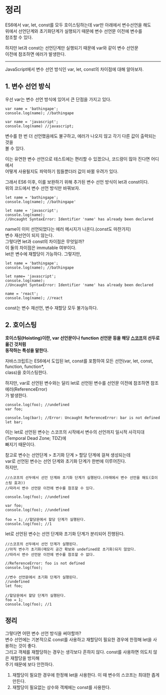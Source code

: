 # 정리
ES6에서 var, let, const를 모두 호이스팅하는데 var만 아래에서 변수선언을 해도   
위에서 선언단계와 초기화단계가 실행되기 때문에 변수 선언문 이전에 변수를   
참조할 수 있다.    
  
하지만 let과 const는 선언단계만 실행되기 때문에 var와 같이 변수 선언문   
이전에 참조하면 에러가 발생한다.   

---

JavaScript에서 변수 선언 방식인 var, let, const의 차이점에 대해 알아보자.  

## 1. 변수 선언 방식
우선 var는 변수 선언 방식에 있어서 큰 단점을 가지고 있다.  
```
var name = 'bathingape';
console.log(name); //bathingape
  
var name = 'javascript';
console.log(name) //javascript;
```
변수를 한 번 더 선언했음에도 불구하고, 에러가 나오지 않고 각기 다른 값이 출력되는 것을   
볼 수 있다. 
  
이는 유연한 변수 선언으로 테스트에는 편리할 수 있겠으나, 코드량이 많아 진다면 어디에서  
어떻게 사용될지도 파악하기 힘들뿐더러 값이 바뀔 우려가 있다.   
  
그래서 ES6 이후, 이를 보완하기 위해 추가된 변수 선언 방식이 let과 const이다.  
위의 코드에서 변수 선언 방식만 바꿔보자.   
```
let name = 'bathingape';
console.log(name); //bathingape'

let name = 'javascript';
console.log(name);
//Uncaught SyntaxError: Identifier 'name' has already been declared
```
name이 이미 선언되었다는 에러 메시지가 나온다.(const도 마찬가지)   
변수 재선언이 되지 않는다.   
그렇다면 let과 const의 차이점은 무엇일까?  
이 둘의 차이점은 immutable 여부이다.  
let은 변수에 재할당이 가능하다. 그렇지만,   
``` 
let name = 'bathingape';
console.log(name); //bathingape

let name= 'javascript';
console.log(name);
//Uncaught SyntaxError: Identifier 'name' has already been declared

name = 'react';
console.log(name); //react
```
const는 변수 재선언, 변수 재할당 모두 불가능하다.  


## 2. 호이스팅
**호이스팅(Hoisting)이란, var 선언문이나 function 선언문 등을 해당 [스코프](https://github.com/yunkangmin/spring-boot/blob/main/javascript/%EC%8A%A4%EC%BD%94%ED%94%84.md)의 선두로 옮긴 것처럼  
동작하는 특성을 말한다.**  
  
자바스크립트는 ES6에서 도입된 let, const를 포함하여 모든 선언(var, let, const, function, function*,  
class)을 호이스팅한다.  
  
하지만, var로 선언된 변수와는 달리 let로 선언된 변수를 선언문 이전에 참조하면 참조 에러(ReferenceError)  
가 발생한다.  
```
console.log(foo); //undefined
var foo;
  
console.log(bar); //Error: Uncaught ReferenceError: bar is not defined
let bar;
```
이는 let로 선언된 변수는 스코프의 시작에서 변수의 선언까지 일시적 사각지대(Temporal Dead Zone; TDZ)에  
빠지기 때문이다.  
  
참고로 변수는 선언단계 > 초기화 단계 > 할당 단계에 걸쳐 생성되는데   
var로 선언된 변수는 선언 단계와 초기화 단계가 한번에 이루어진다.  
하지만,  
```
//스코프의 선두에서 선언 단계와 초기화 단계가 실행된다.(아래에서 변수 선언을 해도(호이스팅 효과))  
//따라서 변수 선언문 이전에 변수를 참조할 수 있다.  

console.log(foo); //undefined

var foo;
console.log(foo); //undefined

foo = 1; //할당문에서 할당 단계가 실행된다.  
console.log(foo); //1
```
let로 선언된 변수는 선언 단계와 초기화 단계가 분리되어 진행된다.  
```
//스코프의 선두에서 선언 단계가 실행된다. 
//아직 변수가 초기화(메모리 공간 확보와 undefined로 초기화)되지 않았다.
//따라서 변수 선언문 이전에 변수를 참조할 수 없다.

//ReferenceError: foo is not defined
console.log(foo); 

//변수 선언문에서 초기화 단계가 실행된다.
//undefined
let foo; 

//할당문에서 할당 단계가 실행된다.
foo = 1;
console.log(foo); //1
```

## 정리
그렇다면 어떤 변수 선언 방식을 써야할까?  
변수 선언에는 기본적으로 const를 사용하고 재할당이 필요한 경우에 한정해 let을 사용하는 것이 좋다.  
그리고 객체를 재할당하는 경우는 생각보다 흔하지 않다. const를 사용하면 의도치 않은 재할당을 방지해  
주기 때문에 보다 안전하다.
1. 재할당이 필요한 경우에 한정해 let을 사용한다. 이 때 변수의 스코프는 최대한 좁게 만든다.
2. 재할당이 필요없는 상수와 객체에는 const를 사용한다.  


















































